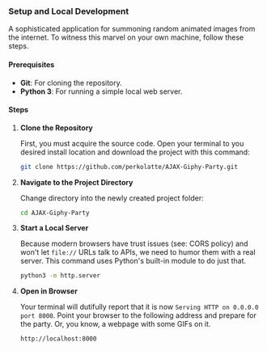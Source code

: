 ### Setup and Local Development

A sophisticated application for summoning random animated images from the internet. To witness this marvel on your own machine, follow these steps.

#### Prerequisites

- **Git**: For cloning the repository.
- **Python 3**: For running a simple local web server.

#### Steps

1.  **Clone the Repository**

    First, you must acquire the source code. Open your terminal to you desired install location and download the project with this command:

    ```bash
    git clone https://github.com/perkolatte/AJAX-Giphy-Party.git
    ```

2.  **Navigate to the Project Directory**

    Change directory into the newly created project folder:

    ```bash
    cd AJAX-Giphy-Party
    ```

3.  **Start a Local Server**

    Because modern browsers have trust issues (see: CORS policy) and won't let `file://` URLs talk to APIs, we need to humor them with a real server. This command uses Python's built-in module to do just that.

    ```bash
    python3 -m http.server
    ```

4.  **Open in Browser**

    Your terminal will dutifully report that it is now `Serving HTTP on 0.0.0.0 port 8000`. Point your browser to the following address and prepare for the party. Or, you know, a webpage with some GIFs on it.

    `http://localhost:8000`
